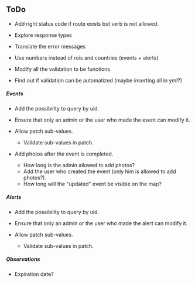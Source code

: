## ToDo

- Add right status code if route exists but verb is not allowed.

- Explore response types

- Translate the error messages

- Use numbers instead of rois and countries (events + alerts)

- Modify all the validation to be functions

- Find out if validation can be automatized (maybe inserting all in yml?)


##### Events

- Add the possibility to query by uid.

- Ensure that only an admin or the user who made the event can modify it.

- Allow patch sub-values.
    - Validate sub-values in patch.

- Add photos after the event is completed.
    - How long is the admin allowed to add photos?
    - Add the user who created the event (only him is allowed to add photos?).
    - How long will the "updated" event be visible on the map?


##### Alerts

- Add the possibility to query by uid.

- Ensure that only an admin or the user who made the alert can modify it.

- Allow patch sub-values.
    - Validate sub-values in patch.
    
    
##### Observations

- Expiration date?
